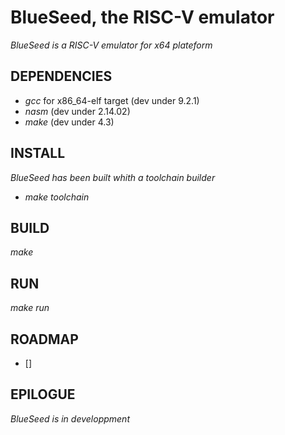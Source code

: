 # BlueSeed, the RISC-V emulator

*_BlueSeed is a RISC-V emulator for x64 plateform_*

## DEPENDENCIES

- *gcc*  for x86_64-elf target (dev under 9.2.1)
- *nasm*                       (dev under 2.14.02)
- *make*                       (dev under 4.3)

## INSTALL

_BlueSeed has been built whith a toolchain builder_

-   *make toolchain*

## BUILD

_make_


## RUN

_make run_


## ROADMAP

- [] 

## EPILOGUE

_BlueSeed is in developpment_
